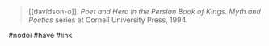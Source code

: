 > [[davidson-o]]. *Poet and Hero in the Persian Book of Kings*. *Myth and Poetics* series at Cornell University Press, 1994.

#nodoi #have #link 